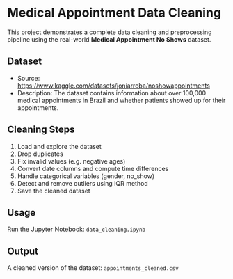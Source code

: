 # Medical Appointment Data Cleaning

This project demonstrates a complete data cleaning and preprocessing pipeline using the real-world **Medical Appointment No Shows** dataset.

## Dataset
- Source: https://www.kaggle.com/datasets/joniarroba/noshowappointments
- Description: The dataset contains information about over 100,000 medical appointments in Brazil and whether patients showed up for their appointments.

## Cleaning Steps
1. Load and explore the dataset
2. Drop duplicates
3. Fix invalid values (e.g. negative ages)
4. Convert date columns and compute time differences
5. Handle categorical variables (gender, no_show)
6. Detect and remove outliers using IQR method
7. Save the cleaned dataset

## Usage
Run the Jupyter Notebook: `data_cleaning.ipynb`

## Output
A cleaned version of the dataset: `appointments_cleaned.csv`

